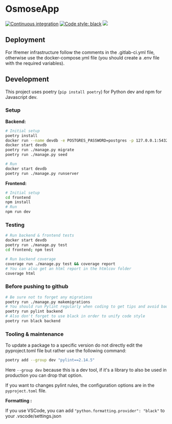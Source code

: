 # OsmoseApp

[![Continuous integration][ci-badge]][ci-link]
[![Code style: black][black-badge]][black-link]
[![][coverage-badge]][coverage-link]

[ci-badge]: https://github.com/Project-ODE/osmose-app/actions/workflows/continuous-integration.yml/badge.svg
[ci-link]: https://github.com/Project-ODE/osmose-app/actions/workflows/continuous-integration.yml
[black-badge]: https://img.shields.io/badge/code%20style-black-000000.svg
[black-link]: https://github.com/psf/black
[coverage-badge]: https://project-ode.github.io/osmose-app/coverage/badge.svg
[coverage-link]: https://project-ode.github.io/osmose-app/coverage

## Deployment

For Ifremer infrastructure follow the comments in the .gitlab-ci.yml file, otherwise use the docker-compose.yml file (you should create a .env file with the required variables).

## Development

This project uses poetry (`pip install poetry`) for Python dev and npm for Javascript dev.

### Setup

**Backend:**

```bash
# Initial setup
poetry install
docker run --name devdb -e POSTGRES_PASSWORD=postgres -p 127.0.0.1:5432:5432 -d postgis/postgis
docker start devdb
poetry run ./manage.py migrate
poetry run ./manage.py seed

# Run
docker start devdb
poetry run ./manage.py runserver


```

**Frontend:**

```bash
# Initial setup
cd frontend
npm install
# Run
npm run dev
```

### Testing

```bash
# Run backend & frontend tests
docker start devdb
poetry run ./manage.py test
cd frontend; npm test

# Run backend coverage
coverage run ./manage.py test && coverage report
# You can also get an html report in the htmlcov folder
coverage html
```

### Before pushing to github

```bash
# Be sure not to forget any migrations
poetry run ./manage.py makemigrations
# You should run Pylint regularly when coding to get tips and avoid bad patterns
poetry run pylint backend
# Also don't forget to use black in order to unify code style
poetry run black backend
```

### Tooling & maintenance

To update a package to a specific version do not directly edit the pyproject.toml file but rather use the following command:

```bash
poetry add --group dev "pylint==2.14.5"
```

Here `--group dev` because this is a dev tool, if it's a library to also be used in production you can drop that option.

If you want to changes pylint rules, the configuration options are in the `pyproject.toml` file.

**Formatting :**

If you use VSCode, you can add `"python.formatting.provider": "black"` to your .vscode/settings.json
